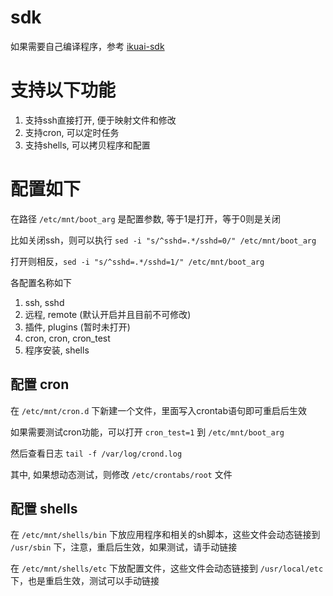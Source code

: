 # sdk

如果需要自己编译程序，参考 [ikuai-sdk](https://github.com/deadash/ikuai-sdk)

# 支持以下功能

1. 支持ssh直接打开, 便于映射文件和修改
2. 支持cron, 可以定时任务
3. 支持shells, 可以拷贝程序和配置

# 配置如下

在路径 `/etc/mnt/boot_arg` 是配置参数, 等于1是打开，等于0则是关闭

比如关闭ssh，则可以执行 `sed -i "s/^sshd=.*/sshd=0/" /etc/mnt/boot_arg`

打开则相反，`sed -i "s/^sshd=.*/sshd=1/" /etc/mnt/boot_arg`

各配置名称如下

1. ssh, sshd
2. 远程, remote (默认开启并且目前不可修改)
3. 插件, plugins (暂时未打开)
4. cron, cron, cron_test
5. 程序安装, shells

## 配置 cron

在 `/etc/mnt/cron.d` 下新建一个文件，里面写入crontab语句即可重启后生效

如果需要测试cron功能，可以打开 `cron_test=1` 到 `/etc/mnt/boot_arg`

然后查看日志 `tail -f /var/log/crond.log`

其中, 如果想动态测试，则修改 `/etc/crontabs/root` 文件

## 配置 shells

在 `/etc/mnt/shells/bin` 下放应用程序和相关的sh脚本，这些文件会动态链接到 `/usr/sbin` 下，注意，重启后生效，如果测试，请手动链接

在 `/etc/mnt/shells/etc` 下放配置文件，这些文件会动态链接到 `/usr/local/etc` 下，也是重启生效，测试可以手动链接
